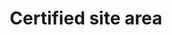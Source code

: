 ---
title: 'Certified site area'
field: 'is.certifiedSite.area'
slug: 'is-certifiedsite-area'
description: 'Total area certified (in hectares). For a group certificate, this would be the sum of the area of all certified farms in the certificate.'
required: False
module: 'Certified Resource or Site'
cluster: 'Certification'
policy: 'Free value. Single value only.'
layout: 'home'
---